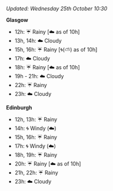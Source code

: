 *Updated: Wednesday 25th October 10:30*

**Glasgow**

* 12h: :umbrella: Rainy [:cloud: as of 10h]
* 13h, 14h: :cloud: Cloudy
* 15h, 16h: :umbrella: Rainy [:cyclone:(:partly_sunny:) as of 10h]
* 17h: :cloud: Cloudy
* 18h: :umbrella: Rainy [:cloud: as of 10h]
* 19h - 21h: :cloud: Cloudy
* 22h: :umbrella: Rainy
* 23h: :cloud: Cloudy

**Edinburgh**

* 12h, 13h: :umbrella: Rainy
* 14h: :cyclone: Windy (:cloud:)
* 15h, 16h: :umbrella: Rainy
* 17h: :cyclone: Windy (:cloud:)
* 18h, 19h: :umbrella: Rainy
* 20h: :umbrella: Rainy [:cloud: as of 10h]
* 21h, 22h: :umbrella: Rainy
* 23h: :cloud: Cloudy
